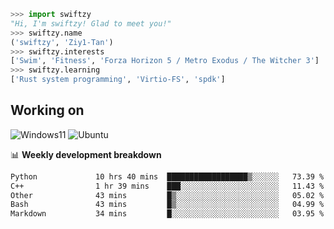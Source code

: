 ```python
>>> import swiftzy
"Hi, I'm swiftzy! Glad to meet you!"
>>> swiftzy.name
('swiftzy', 'Ziy1-Tan')
>>> swiftzy.interests
['Swim', 'Fitness', 'Forza Horizon 5 / Metro Exodus / The Witcher 3']
>>> swiftzy.learning
['Rust system programming', 'Virtio-FS', 'spdk']
```

## Working on

![Windows11](https://img.shields.io/badge/Windows%2011-00adef?style=flat-square&logo=windows&logoColor=ffffff)
![Ubuntu](https://img.shields.io/badge/Ubuntu%20(WSL)-dd4814?style=flat-square&logo=ubuntu&logoColor=ffffff)

📊 **Weekly development breakdown**
<!--START_SECTION:waka-->

```txt
Python             10 hrs 40 mins  ██████████████████▒░░░░░░   73.39 %
C++                1 hr 39 mins    ███░░░░░░░░░░░░░░░░░░░░░░   11.43 %
Other              43 mins         █▒░░░░░░░░░░░░░░░░░░░░░░░   05.02 %
Bash               43 mins         █▒░░░░░░░░░░░░░░░░░░░░░░░   04.99 %
Markdown           34 mins         █░░░░░░░░░░░░░░░░░░░░░░░░   03.95 %
```

<!--END_SECTION:waka-->
